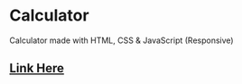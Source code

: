 # Calculator 
Calculator made with HTML, CSS & JavaScript (Responsive)

## [Link Here](https://calculator-by-shakeel.surge.sh/)
